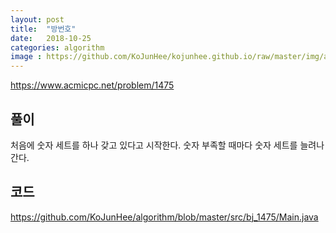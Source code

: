 ```yaml
---
layout: post
title:  "방번호"
date:   2018-10-25
categories: algorithm
image : https://github.com/KoJunHee/kojunhee.github.io/raw/master/img/algorithm.png
---
```


<https://www.acmicpc.net/problem/1475>

## 풀이

처음에 숫자 세트를 하나 갖고 있다고 시작한다. 숫자 부족할 때마다 숫자 세트를 늘려나간다.

## 코드

<https://github.com/KoJunHee/algorithm/blob/master/src/bj_1475/Main.java>